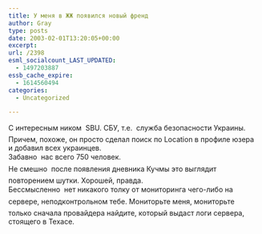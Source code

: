 ```yaml
---
title: У меня в ЖЖ появился новый френд
author: Gray
type: posts
date: 2003-02-01T13:20:05+00:00
excerpt:
url: /2398
esml_socialcount_LAST_UPDATED:
  - 1497203887
essb_cache_expire:
  - 1614560494
categories:
  - Uncategorized

---
```








С&nbsp;интересным ником&nbsp;&#151; SBU. СБУ, т.е.&nbsp;&#151; служба безопасности Украины. Причем, похоже, он просто сделал поиск по Location в&nbsp;профиле юзера и&nbsp;добавил всех украинцев.  
Забавно&nbsp;&#151; нас всего 750&nbsp;человек.  
Не смешно&nbsp;&#151; после появления дневника Кучмы это выглядит повторением шутки. Хорошей, правда.  
Бессмысленно&nbsp;&#151; нет никакого толку от мониторинга <nobr>чего-либо</nobr> на сервере, неподконтрольном тебе. Мониторьте меня, мониторьте&nbsp;&#151; только сначала провайдера найдите, который выдаст логи сервера, стоящего в&nbsp;Техасе.